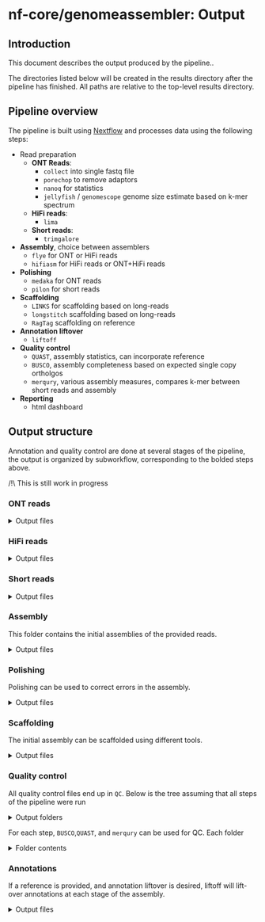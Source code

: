 # nf-core/genomeassembler: Output

## Introduction

This document describes the output produced by the pipeline..

The directories listed below will be created in the results directory after the pipeline has finished. All paths are relative to the top-level results directory.

<!-- TODO nf-core: Write this documentation describing your workflow's output -->

## Pipeline overview

The pipeline is built using [Nextflow](https://www.nextflow.io/) and processes data using the following steps:

- Read preparation
  - **ONT Reads**:
    - `collect` into single fastq file
    - `porechop` to remove adaptors
    - `nanoq` for statistics
    - `jellyfish` / `genomescope` genome size estimate based on k-mer spectrum
  - **HiFi reads**:
    - `lima`
  - **Short reads**:
    - `trimgalore`
- **Assembly**, choice between assemblers
  - `flye` for ONT or HiFi reads
  - `hifiasm` for HiFi reads or ONT+HiFi reads
- **Polishing**
  - `medaka` for ONT reads
  - `pilon` for short reads
- **Scaffolding**
  - `LINKS` for scaffolding based on long-reads
  - `longstitch` scaffolding based on long-reads
  - `RagTag` scaffolding on reference
- **Annotation liftover**
  - `liftoff`
- **Quality control**
  - `QUAST`, assembly statistics, can incorporate reference
  - `BUSCO`, assembly completeness based on expected single copy ortholgos
  - `merqury`, various assembly measures, compares k-mer between short reads and assembly
- **Reporting**
  - html dashboard

## Output structure

Annotation and quality control are done at several stages of the pipeline, the output is organized by subworkflow, corresponding to the bolded steps above.

/!\ This is still work in progress

### ONT reads

<details markdown="1">
<summary>Output files</summary>

- `ont_reads/`
  - `collect/`: single fastq.gz files per sample
  - `porechop/`: output from porechop, fastq.gz
  - `nanoq/`: output from nanoq
  - `genomescope/`: output from jellyfish and genomescope
    - `jellyfish/`: output from jellyfish
      - `count/`: output from jellyfish count
      - `stats/`: output from jellyfish stats
      - `histo/`: output from jellyfish histogram
      - `dump/`: output from jellyfish dump
    - `genomescope/`: genomescope

</details>

### HiFi reads

<details markdown="1">
<summary>Output files</summary>

- `hifi_reads/`
  - `lima/`: hifi reads after adaptor removal with lima

</details>

### Short reads

<details markdown="1">
<summary>Output files</summary>

- `short_reads/`
  - `trimgalore/`: trimmed short reads
  - `meryl/`: output from meryl
    - `count/`: k-mer counts per file
    - `unionsum/`: union of k-mer counts per sample

</details>

### Assembly

This folder contains the initial assemblies of the provided reads.

<details markdown="1">
<summary>Output files</summary>

- `assemble/`
  - `flye/`: output from flye.
    - `<SampleName>/`
      - `<SampleName>.assembly.fasta.gz`: Assembly in gzipped fasta format
      - `<SampleName>.assembly_graph.gfa.gz`: Assembly graph in gzipped gfa format
      - `<SampleName>.assembly_graph.gv.gz`: Assembly graph in gzipped gv format
      - `<SampleName>.assembly_info.txt`: Information on the assembly
      - `<SampleName>.flye.log`: flye log-file
      - `<SampleName>.params.json`: params used for running flye
  - `hifiasm/`: output from hifiasm. Contains one folder per sample
    - `<SampleName>`
      - `<SampleName>.asm.bp.p_ctg.fa.gz`: gzipped fasta file of the primary contigs
      - `<SampleName>.asm.bp.p_ctg.gfa`: primary contigs in gfa format
      - `<SampleName>.asm.bp.p_utg.gfa`: processed unitigs in gfa format
      - `<SampleName>.asm.bp.r_utg.gfa`: raw unitigs in gfa format
      - `<SampleName>.stderr.log`: Any output form hifiasm to stderr
  - `ragtag/`: output from RagTag, only if `'flye_on_hifiasm'` was used as the assembler. Contains one folder per sample.
    - `<SampleName>`
      - `<SampleName>.assembly.fasta.gz_on_<SampleName>.asm.bp.p_ctg.fa.gz/`
        - `<SampleName>.assembly.fasta.gz_ragtag_<SampleName>.asm.bp.p_ctg.fa.gz.agp`: Scaffolds in agp format
        - `<SampleName>.assembly.fasta.gz_ragtag_<SampleName>.asm.bp.p_ctg.fa.gz.fasta`: Scaffolds in fasta format
        - `<SampleName>.assembly.fasta.gz_ragtag_<SampleName>.asm.bp.p_ctg.fa.gz.stats`: Scaffolding statistics.

</details>

### Polishing

Polishing can be used to correct errors in the assembly.

<details markdown="1">
<summary>Output files</summary>

- `polish/`
  - `pilon/`: output from pilon
  - `medaka/`: output from medaka

</details>

### Scaffolding

The initial assembly can be scaffolded using different tools.

<details markdown="1">
<summary>Output files</summary>

- `scaffold/`
  - `links/`: output from links
  - `longstitch/`: output from longstitch
  - `ragtag/`: output from RagTag
  - `liftoff`: outputs from the annotation liftover via liftoff, requires reference

</details>

### Quality control

All quality control files end up in `QC`. Below is the tree assuming that all steps of the pipeline were run

<details markdown="1">
<summary>Output folders</summary>

- `QC/`
  - `assemble/`: qc after the initial assembly
  - `polish/`:
    - `pilon/`: qc after polishing with pilon
    - `medaka/`: qc after polishing with medaka
  - `scaffold`: qc of scaffolding - `links`: qc after scaffolding with links - `longstitch`: qc after scaffolding with longstitch - `ragtag`: qc after scaffolding with ragtag
  </details>

For each step, `BUSCO`,`QUAST`, and `merqury` can be used for QC. Each folder

<details markdown="1">
<summary>Folder contents</summary>

- `busco`: BUSCO analysis of the assembly
  - `<SampleName>`
- `quast`: QUAST analysis of the assembly, per sample, contains:
  - `<Sample Name>`:
    - `map_to_ref`: mapping of long reads to the reference
    - `map_to_assembly`: mapping of long reads to assembly
- `merqury`: merqury analysis of the assembly
  - `<SampleName>`:
    - `<FastaFile>.<SampleName>.assembly.qv`: QV of the assembly (per sequence)
    - `<FastaFile>.<SampleName>.assembly.spectra-cn.fl.png` : Copy Number plot, filled
    - `<FastaFile>.<SampleName>.assembly.spectra-cn.ln.png` : Copy Number plot, lines
    - `<FastaFile>.<SampleName>.assembly.spectra-cn.st.png` : Copy Number plot, semi-transparent
    - `<FastaFile>.<SampleName>.assembly.spectra-cn.hist` : Copy Number histogram file
    - `<FastaFile>.completeness.stats` : Assembly completeness statistics (overall)
    - `<FastaFile>.qv` : Assembly QV (overall)
    - `<FastaFile>.spectra-asm.fl.png` : Assembly k-mer spectrum, filled
    - `<FastaFile>.spectra-asm.ln.png` : Assembly k-mer spectrum, lines
    - `<FastaFile>.spectra-asm.st.png` : Assembly k-mer spectrum, semi-transparent
    - `<FastaFile>.spectra-asm.hist` : Assembly QV (overall)
    - `<FastaFile>.dist_only.hist` : Number of k-mers distinct to the assembly
    - `<SampleName>.assembly_only.bed` : bp errors in assembly (bed)
    - `<SampleName>.assembly_only.wig` : bp errors in assembly (wig)
    - `<SampleName>.unionsum.hist.ploidy` : ploidy estimates from short-reads

</details>

### Annotations

If a reference is provided, and annotation liftover is desired, liftoff will lift-over annotations at each stage of the assembly.

<details markdown="1">
<summary>Output files</summary>

- `assemble/` | `polish/<tool>/` | `scaffold/<tool>/`:
  - `liftoff/`: - `<SampleName>/`: - `<SampleName>.<suffix>_liftoff.gff` gff file produced by liftoff. Exact name depends on the stage of the pipeline.
  </summary>

### Pipeline information

<details markdown="1">
<summary>Output files</summary>

- `pipeline_info/`
  - Reports generated by Nextflow: `execution_report.html`, `execution_timeline.html`, `execution_trace.txt` and `pipeline_dag.dot`/`pipeline_dag.svg`.
  - Reports generated by the pipeline: `pipeline_report.html`, `pipeline_report.txt` and `software_versions.yml`. The `pipeline_report*` files will only be present if the `--email` / `--email_on_fail` parameter's are used when running the pipeline.
  - Reformatted samplesheet files used as input to the pipeline: `samplesheet.valid.csv`.
  - Parameters used by the pipeline run: `params.json`.

</details>

[Nextflow](https://www.nextflow.io/docs/latest/tracing.html) provides excellent functionality for generating various reports relevant to the running and execution of the pipeline. This will allow you to troubleshoot errors with the running of the pipeline, and also provide you with other information such as launch commands, run times and resource usage.
